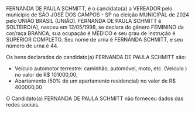 FERNANDA DE PAULA SCHMITT, é o candidato(a) a VEREADOR pelo município de SÃO JOSÉ DOS CAMPOS - SP na eleição MUNICIPAL de 2024 pelo UNIÃO BRASIL (UNIÃO). FERNANDA DE PAULA SCHMITT é SOLTEIRO(A), nasceu em 12/05/1998, se declara do gênero FEMININO da cor/raça BRANCA, sua ocupação é MÉDICO e seu grau de instrução é SUPERIOR COMPLETO. Seu nome de urna é FERNANDA SCHMITT, e seu número de urna é 44.

Os bens declarados do candidato(a) FERNANDA DE PAULA SCHMITT são: 
- Veículo automotor terrestre: caminhão, automóvel, moto, etc. (Veiculo ) no valor de R$ 101000,00;
- Apartamento (50% de um apartamento residencial) no valor de R$ 400000,00

O Candidato(a) FERNANDA DE PAULA SCHMITT não forneceu dados das redes sociais.